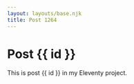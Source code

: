 ```yaml
---
layout: layouts/base.njk
title: Post 1264
---
```


# Post {{ id }}

This is post {{ id }} in my Eleventy project.
